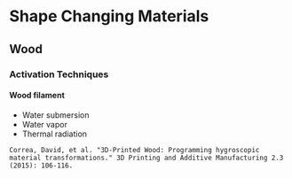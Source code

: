 # Shape Changing Materials

## Wood

### Activation Techniques

#### Wood filament

- Water submersion
- Water vapor
- Thermal radiation

`Correa, David, et al. "3D-Printed Wood: Programming hygroscopic material transformations." 3D Printing and Additive Manufacturing 2.3 (2015): 106-116.`
